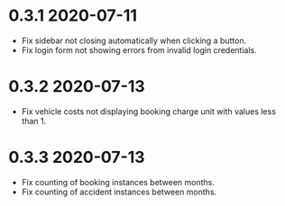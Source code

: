 # 0.3.1 2020-07-11

- Fix sidebar not closing automatically when clicking a button.
- Fix login form not showing errors from invalid login credentials.

# 0.3.2 2020-07-13

- Fix vehicle costs not displaying booking charge unit with values less than 1.

# 0.3.3 2020-07-13

- Fix counting of booking instances between months.
- Fix counting of accident instances between months.
